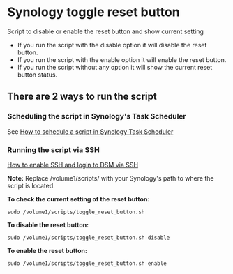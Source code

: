 # Synology toggle reset button
Script to disable or enable the reset button and show current setting

- If you run the script with the disable option it will disable the reset button.
- If you run the script with the enable option it will enable the reset button.
- If you run the script without any option it will show the current reset button status.

## There are 2 ways to run the script

### Scheduling the script in Synology's Task Scheduler

See <a href=how_to_schedule.md/>How to schedule a script in Synology Task Scheduler</a>

### Running the script via SSH

[How to enable SSH and login to DSM via SSH](https://kb.synology.com/en-global/DSM/tutorial/How_to_login_to_DSM_with_root_permission_via_SSH_Telnet)

**Note:** Replace /volume1/scripts/ with your Synology's path to where the script is located.

**To check the current setting of the reset button:**
```
sudo /volume1/scripts/toggle_reset_button.sh
```

**To disable the reset button:**
```
sudo /volume1/scripts/toggle_reset_button.sh disable
```

**To enable the reset button:**
```
sudo /volume1/scripts/toggle_reset_button.sh enable
```

<br>
